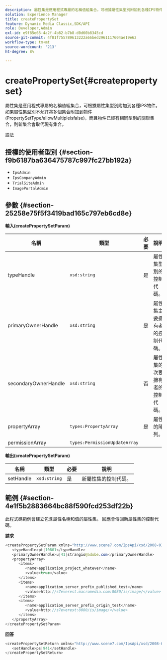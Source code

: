 ```yaml
---
description: 屬性集是應用程式專屬的名稱值組集合，可根據屬性集型別附加到各種IPS物件。 如果屬性集型別不允許將多個集合附加到物件(PropertySetType/allowMultipleisfalse)，而且物件已經有相同型別的關聯集合，則新集合會取代現有集合。
solution: Experience Manager
title: createPropertySet
feature: Dynamic Media Classic,SDK/API
role: Developer,Admin
exl-id: e9f85e65-4a2f-4b82-b7b8-d0d60b8345cd
source-git-commit: 4f81f755789613222a66bed2961117604ae19e62
workflow-type: tm+mt
source-wordcount: '213'
ht-degree: 8%

---
```


# createPropertySet{#createpropertyset}

屬性集是應用程式專屬的名稱值組集合，可根據屬性集型別附加到各種IPS物件。 如果屬性集型別不允許將多個集合附加到物件(PropertySetType/allowMultipleisfalse)，而且物件已經有相同型別的關聯集合，則新集合會取代現有集合。

語法

## 授權的使用者型別 {#section-f9b6187ba636475787c997fc27bb192a}

* `IpsAdmin`
* `IpsCompanyAdmin`
* `TrialSiteAdmin`
* `ImagePortalAdmin`

## 參數 {#section-25258e75f5f3419bad165c797eb6cd8e}

**輸入(createPropertySetParam)**

| 名稱 | 類型 | 必要 | 說明 |
|---|---|---|---|
| typeHandle | `xsd:string` | 是 | 屬性集型別的控制代碼。 |
| primaryOwnerHandle | `xsd:string` | 是 | 屬性集主要擁有者的控制代碼。 |
| secondaryOwnerHandle | `xsd:string` | 否 | 屬性集的次要擁有者的控制代碼。 |
| propertyArray | `types:PropertyArray` | 是 | 屬性的陣列。 |
| permissionArray | `types:PermissionUpdateArray` |  |  |

**輸出(createPropertySetParam)**

| 名稱 | 類型 | 必要 | 說明 |
|---|---|---|---|
| setHandle | `xsd:string` | 是 | 新屬性集的控制代碼。 |

## 範例 {#section-4e1f5b2883664bc88f590fcd253df22b}

此程式碼範例會建立包含屬性名稱和值的屬性集。 回應會傳回新屬性集的控制代碼。

**請求**

```java
<createPropertySetParam xmlns="http://www.scene7.com/IpsApi/xsd/2008-01-15">
   <typeHandle>pt|10801</typeHandle>
   <primaryOwnerHandle>u|41|strangio@adobe.com</primaryOwnerHandle>
   <propertyArray>
      <items>
         <name>application_project_whatever</name>
         <value>true</value>
      </items>
      <items>
         <name>application_server_prefix_published_test</name>
         <value>http://s7everest.macromedia.com:8080/is/image/</value>
      </items>
      <items>
         <name>application_server_prefix_origin_test</name>
         <value>http://s7everest:8080/is/image/</value>
      </items>
   </propertyArray>
</createPropertySetParam>
```

**回答**

```java
<createPropertySetReturn xmlns="http://www.scene7.com/IpsApi/xsd/2008-01-15">
   <setHandle>ps|941</setHandle>
</createPropertySetReturn>
```
